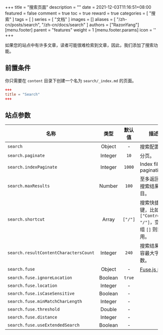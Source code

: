 +++
title = "搜索页面"
description = ""
date = 2021-12-03T11:16:51+08:00
featured = false
comment = true
toc = true
reward = true
categories = [
  "搜索"
]
tags = [
]
series = [
  "文档"
]
images = []
aliases = [
  "/zh-cn/posts/search",
  "/zh-cn/docs/search"
]
authors = ["RazonYang"]
[menu.footer]
  parent = "features"
  weight = 1
  [menu.footer.params]
    icon = '<i class="fas fa-fw fa-search text-info"></i>'
+++

如果您的站点中有许多文章，读者可能很难检索到文章，因此，我们添加了搜索功能。

<!--more-->

## 前置条件

你只需要在 `content` 目录下创建一个名为 `search/_index.md` 的页面。

```toml
+++
title = "Search"
+++
```

## 站点参数

| 名称 | 类型 | 默认值 | 描述
|---|:-:|:-:|---
| `search` | Object | - | 搜索配置。
| `search.paginate` | Integer | `10` | 分页。
| `search.indexPaginate` | Integer | `1000` | Index file pagination.
| `search.maxResults` | Number | `100` | 至多返回的搜索结果数目。
| `search.shortcut` | Array | `["/"]` | 搜索快捷键，比如 `["Control", "/"]`，空数组 `[]` 则禁用。
| `search.resultContentCharactersCount` | Integer | `240` | 搜索结果内容最大字符数。
| `search.fuse` | Object | - | [Fuse.js 参数](https://fusejs.io/api/options.html)
| `search.fuse.ignoreLocation` | Boolean | `true` |
| `search.fuse.location` | Integer | - |
| `search.fuse.isCaseSensitive` | Boolean | - |
| `search.fuse.minMatchCharLength` | Integer | - |
| `search.fuse.threshold` | Double | - |
| `search.fuse.distance` | Integer | - |
| `search.fuse.useExtendedSearch` | Boolean | - |
